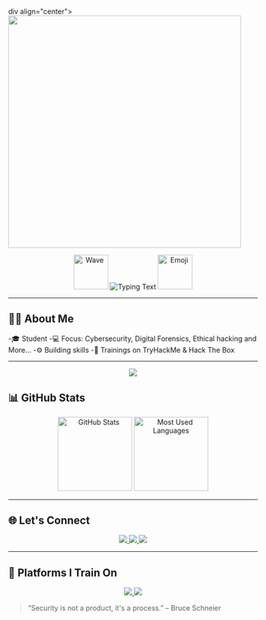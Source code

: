 div align="center">
  <img height="470" src="![image](https://github.com/user-attachments/assets/ff27c41b-630c-4c05-9a51-5385aecdc746)
" />
</div>
<!-- Name & Animated Intro -->
<div align="center">
  <img height="70" src="https://camo.githubusercontent.com/b676b05351a07be167a2abc0ce43a28e21c1e3b7dfaafdbfe39b11e139d454ac/68747470733a2f2f6d656469612e67697068792e636f6d2f6d656469612f334f586335694d345679624c7a4b416f42522f67697068792e676966" alt="Wave" />
  <img src="https://readme-typing-svg.demolab.com?font=Fira+Code&weight=600&pause=1000&center=true&vCenter=true&width=435&lines=Hi%2C+I'm+Umar+Ahamed" alt="Typing Text" />
  <img height="70" src="https://camo.githubusercontent.com/7a94504569b436498bc9a595d68ed1a06689c81a00c3bedf0db451f2e769375b/68747470733a2f2f6d656469612e67697068792e636f6d2f6d656469612f3833773853677971665966465a3549476f462f67697068792e676966" alt="Emoji" />
</div>

---

## 🧑‍💻 About Me

-🎓 Student
-💻 Focus: Cybersecurity, Digital Forensics, Ethical hacking and More...
-⚙️ Building skills
-🧠 Trainings on TryHackMe & Hack The Box

---
<!-- Profile Viewer -->
<div align="center">
  <img src="https://visitor-badge.laobi.icu/badge?page_id=Cyber-Samurai-117.Cyber-Samurai-117" />
</div>

## 📊 GitHub Stats

<div align="center">
  <img src="https://github-readme-stats.vercel.app/api?username=Cyber-Samurai-117&hide_title=false&hide_rank=false&show_icons=true&include_all_commits=true&count_private=true&disable_animations=false&theme=dracula&locale=en&hide_border=false&order=1" height="150" alt="GitHub Stats" />
  <img src="https://github-readme-stats.vercel.app/api/top-langs?username=Cyber-Samurai-117&locale=en&hide_title=false&layout=compact&card_width=320&langs_count=5&theme=dracula&hide_border=false&order=2" height="150" alt="Most Used Languages" />
</div>

---

## 🌐 Let's Connect

<div align="center">
  <a href="https://linkedin.com/in/umar-ahamed-25b713285/" target="_blank">
    <img src="https://img.shields.io/badge/LinkedIn-0A66C2?style=for-the-badge&logo=linkedin&logoColor=white" />
  </a>
  <a href="mailto:Brothersahamed26@gmail.com" target="_blank">
    <img src="https://img.shields.io/badge/Gmail-D14836?style=for-the-badge&logo=gmail&logoColor=white" />
  </a>
  <a href="https://www.instagram.com/umar_._ahamed/" target="_blank">
    <img src="https://img.shields.io/badge/Instagram-E4405F?style=for-the-badge&logo=instagram&logoColor=white" />
  </a>
</div>

---

## 🧠 Platforms I Train On

<div align="center">
  <a href="https://tryhackme.com/p/CyberSamurai117" target="_blank">
    <img src="https://img.shields.io/badge/TryHackMe-212C42?style=for-the-badge&logo=tryhackme&logoColor=red" />
  </a>
  <a href="https://ctf.hackthebox.com/user/profile/458792" target="_blank">
    <img src="https://img.shields.io/badge/HackTheBox-111111?style=for-the-badge&logo=hackthebox&logoColor=9FEF00" />
  </a>
</div>


> “Security is not a product, it's a process.” – Bruce Schneier
